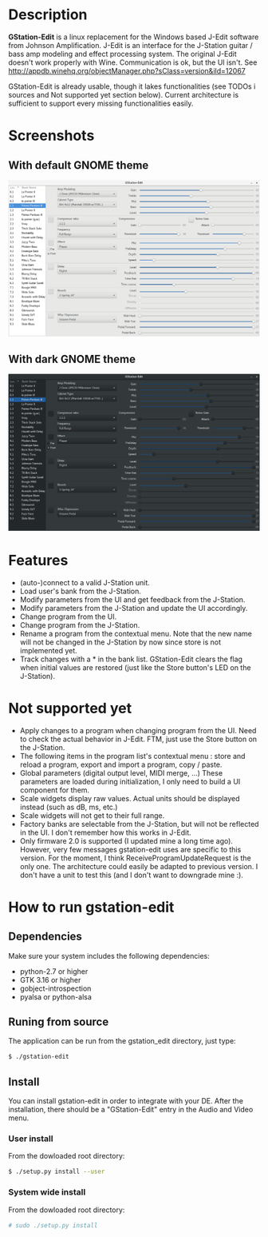 # Description
**GStation-Edit** is a linux replacement for the Windows based J-Edit software
from Johnson Amplification. J-Edit is an interface for the J-Station guitar /
bass amp modeling and effect processing system.
The original J-Edit doesn't work properly with Wine. Communication is ok,
but the UI isn't. See http://appdb.winehq.org/objectManager.php?sClass=version&iId=12067

GStation-Edit is already usable, though it lakes functionalities (see TODOs i
sources and Not supported yet section below). Current architecture is sufficient
to support every missing functionalities easily.

# Screenshots
## With default GNOME theme
![Default theme](assets/gstation-edit_default-theme.png)
<br/>
## With dark GNOME theme
![Dark theme](assets/gstation-edit_dark-theme.png)


# Features
- (auto-)connect to a valid J-Station unit.
- Load user's bank from the J-Station.
- Modify parameters from the UI and get feedback from the J-Station.
- Modify parameters from the J-Station and update the UI accordingly.
- Change program from the UI.
- Change program from the J-Station.
- Rename a program from the contextual menu. Note that the new name will not be
changed in the J-Station by now since store is not implemented yet.
- Track changes with a * in the bank list. GStation-Edit clears the flag when
initial values are restored (just like the Store button's LED on the J-Station).


# Not supported yet
- Apply changes to a program when changing program from the UI. Need to check
the actual behavior in J-Edit. FTM, just use the Store button on the J-Station.
- The following items in the program list's contextual menu : store and reload
a program, export and import a program, copy / paste.
- Global parameters (digital output level, MIDI merge, ...) These parameters are
loaded during initialization, I only need to build a UI component for them.
- Scale widgets display raw values. Actual units should be displayed instead
(such as dB, ms, etc.)
- Scale widgets will not get to their full range.
- Factory banks are selectable from the J-Station, but will not be reflected
in the UI. I don't remember how this works in J-Edit.
- Only firmware 2.0 is supported (I updated mine a long time ago). However,
very few messages gstation-edit uses are specific to this version.
For the moment, I think ReceiveProgramUpdateRequest is the only one.
The architecture could easily be adapted to previous version.
I don't have a unit to test this (and I don't want to downgrade mine :).


# How to run gstation-edit
## Dependencies
Make sure your system includes the following dependencies:
- python-2.7 or higher
- GTK 3.16 or higher
- gobject-introspection
- pyalsa or python-alsa

## Runing from source
The application can be run from the gstation_edit directory, just type:
``` bash
$ ./gstation-edit
```

## Install
You can install gstation-edit in order to integrate with your DE.
After the installation, there should be a "GStation-Edit" entry in
the Audio and Video menu.
### User install
From the dowloaded root directory:
``` bash
$ ./setup.py install --user
```
### System wide install
From the dowloaded root directory:
``` bash
# sudo ./setup.py install
```
